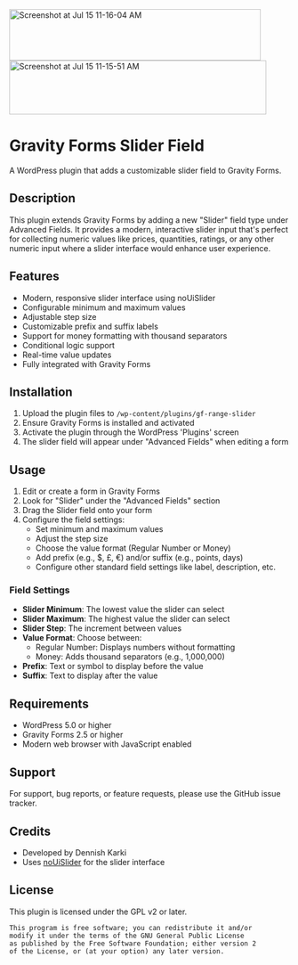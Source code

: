 
<img width="452" height="92" alt="Screenshot at Jul 15 11-16-04 AM" src="https://github.com/user-attachments/assets/c98032d7-6a7d-46cf-8229-4ff5929cdfb1" />
<img width="462" height="97" alt="Screenshot at Jul 15 11-15-51 AM" src="https://github.com/user-attachments/assets/e21afe0b-ca93-4214-bbca-712fda7eec1d" />

# Gravity Forms Slider Field

A WordPress plugin that adds a customizable slider field to Gravity Forms.

## Description

This plugin extends Gravity Forms by adding a new "Slider" field type under Advanced Fields. It provides a modern, interactive slider input that's perfect for collecting numeric values like prices, quantities, ratings, or any other numeric input where a slider interface would enhance user experience.

## Features

- Modern, responsive slider interface using noUiSlider
- Configurable minimum and maximum values
- Adjustable step size
- Customizable prefix and suffix labels
- Support for money formatting with thousand separators
- Conditional logic support
- Real-time value updates
- Fully integrated with Gravity Forms

## Installation

1. Upload the plugin files to `/wp-content/plugins/gf-range-slider`
2. Ensure Gravity Forms is installed and activated
3. Activate the plugin through the WordPress 'Plugins' screen
4. The slider field will appear under "Advanced Fields" when editing a form

## Usage

1. Edit or create a form in Gravity Forms
2. Look for "Slider" under the "Advanced Fields" section
3. Drag the Slider field onto your form
4. Configure the field settings:
   - Set minimum and maximum values
   - Adjust the step size
   - Choose the value format (Regular Number or Money)
   - Add prefix (e.g., $, £, €) and/or suffix (e.g., points, days)
   - Configure other standard field settings like label, description, etc.

### Field Settings

- **Slider Minimum**: The lowest value the slider can select
- **Slider Maximum**: The highest value the slider can select
- **Slider Step**: The increment between values
- **Value Format**: Choose between:
  - Regular Number: Displays numbers without formatting
  - Money: Adds thousand separators (e.g., 1,000,000)
- **Prefix**: Text or symbol to display before the value
- **Suffix**: Text to display after the value

## Requirements

- WordPress 5.0 or higher
- Gravity Forms 2.5 or higher
- Modern web browser with JavaScript enabled

## Support

For support, bug reports, or feature requests, please use the GitHub issue tracker.

## Credits

- Developed by Dennish Karki
- Uses [noUiSlider](https://refreshless.com/nouislider/) for the slider interface

## License

This plugin is licensed under the GPL v2 or later.

```
This program is free software; you can redistribute it and/or
modify it under the terms of the GNU General Public License
as published by the Free Software Foundation; either version 2
of the License, or (at your option) any later version.
